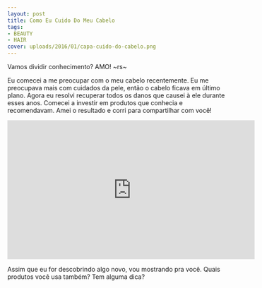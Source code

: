 ```yaml
---
layout: post
title: Como Eu Cuido Do Meu Cabelo
tags:
- BEAUTY
- HAIR
cover: uploads/2016/01/capa-cuido-do-cabelo.png
---
```


Vamos dividir conhecimento? AMO! ~rs~

Eu comecei a me preocupar com o meu cabelo recentemente. Eu me preocupava mais com cuidados da pele, então o cabelo ficava em último plano. Agora eu resolvi recuperar todos os danos que causei à ele durante esses anos. Comecei a investir em produtos que conhecia e recomendavam. Amei o resultado e corri para compartilhar com você!

<iframe width="560" height="315" src="https://www.youtube.com/embed/UAAkMCMqChU" frameborder="0" allowfullscreen></iframe>

Assim que eu for descobrindo algo novo, vou mostrando pra você. Quais produtos você usa também? Tem alguma dica?
